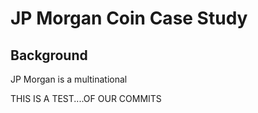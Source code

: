 # JP Morgan Coin Case Study

## Background

JP Morgan is a multinational

THIS IS A TEST....OF OUR COMMITS
